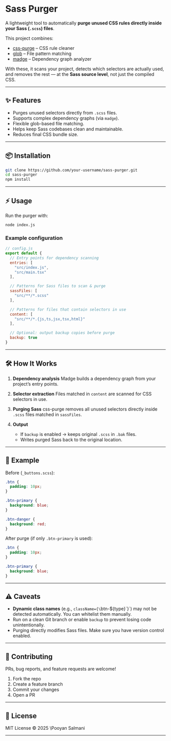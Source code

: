 # Sass Purger

A lightweight tool to automatically **purge unused CSS rules directly inside your Sass (`.scss`) files**.

This project combines:

* [css-purge](https://www.npmjs.com/package/css-purge) – CSS rule cleaner
* [glob](https://www.npmjs.com/package/glob) – File pattern matching
* [madge](https://www.npmjs.com/package/madge) – Dependency graph analyzer

With these, it scans your project, detects which selectors are actually used, and removes the rest — at the **Sass source level**, not just the compiled CSS.

---

## ✨ Features

* Purges unused selectors directly from `.scss` files.
* Supports complex dependency graphs (via `madge`).
* Flexible glob-based file matching.
* Helps keep Sass codebases clean and maintainable.
* Reduces final CSS bundle size.

---

## 📦 Installation

```bash
git clone https://github.com/your-username/sass-purger.git
cd sass-purger
npm install
```

---

## ⚡ Usage

Run the purger with:

```bash
node index.js
```

### Example configuration

```js
// config.js
export default {
  // Entry points for dependency scanning
  entries: [
    "src/index.js",
    "src/main.tsx"
  ],

  // Patterns for Sass files to scan & purge
  sassFiles: [
    "src/**/*.scss"
  ],

  // Patterns for files that contain selectors in use
  content: [
    "src/**/*.{js,ts,jsx,tsx,html}"
  ],

  // Optional: output backup copies before purge
  backup: true
}
```

---

## 🛠 How It Works

1. **Dependency analysis**
   Madge builds a dependency graph from your project’s entry points.

2. **Selector extraction**
   Files matched in `content` are scanned for CSS selectors in use.

3. **Purging Sass**
   css-purge removes all unused selectors directly inside `.scss` files matched in `sassFiles`.

4. **Output**

   * If `backup` is enabled → keeps original `.scss` in `.bak` files.
   * Writes purged Sass back to the original location.

---

## 🧪 Example

Before (`_buttons.scss`):

```scss
.btn {
  padding: 10px;
}

.btn-primary {
  background: blue;
}

.btn-danger {
  background: red;
}
```

After purge (if only `.btn-primary` is used):

```scss
.btn {
  padding: 10px;
}

.btn-primary {
  background: blue;
}
```

---

## ⚠️ Caveats

* **Dynamic class names** (e.g., `className={\`btn-\${type}\`}\`) may not be detected automatically. You can whitelist them manually.
* Run on a clean Git branch or enable `backup` to prevent losing code unintentionally.
* Purging directly modifies Sass files. Make sure you have version control enabled.

---

## 🤝 Contributing

PRs, bug reports, and feature requests are welcome!

1. Fork the repo
2. Create a feature branch
3. Commit your changes
4. Open a PR

---

## 📜 License

MIT License © 2025 \Pooyan Salmani

---